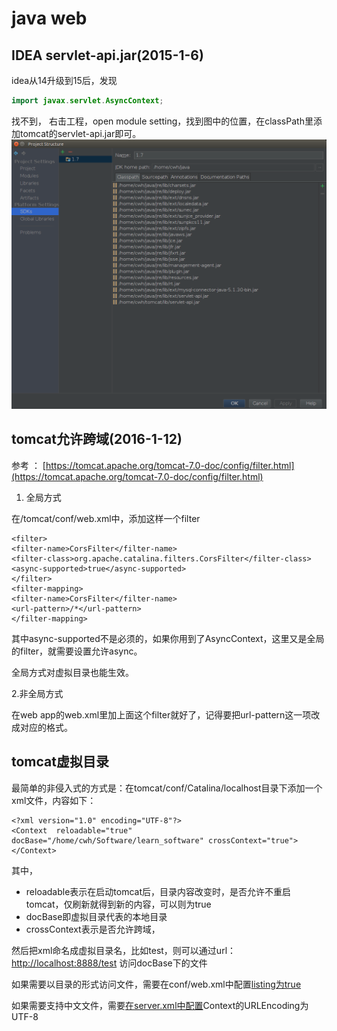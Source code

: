 # java web

## **IDEA servlet-api.jar**\(2015-1-6\)

idea从14升级到15后，发现

```java
import javax.servlet.AsyncContext;
```

找不到， 右击工程，open module setting，找到图中的位置，在classPath里添加tomcat的servlet-api.jar即可。 ![](../../.gitbook/assets/780612-20160106145304106-1977121454.png)

## **tomcat允许跨域**\(2016-1-12\)

参考 ： [https://tomcat.apache.org/tomcat-7.0-doc/config/filter.html](https://tomcat.apache.org/tomcat-7.0-doc/config/filter.html)

1. 全局方式

在/tomcat/conf/web.xml中，添加这样一个filter

```markup
<filter>
<filter-name>CorsFilter</filter-name>
<filter-class>org.apache.catalina.filters.CorsFilter</filter-class>
<async-supported>true</async-supported>
</filter>
<filter-mapping>
<filter-name>CorsFilter</filter-name>
<url-pattern>/*</url-pattern>
</filter-mapping>
```

其中async-supported不是必须的，如果你用到了AsyncContext，这里又是全局的filter，就需要设置允许async。

全局方式对虚拟目录也能生效。

2.非全局方式

在web app的web.xml里加上面这个filter就好了，记得要把url-pattern这一项改成对应的格式。

## tomcat虚拟目录

最简单的非侵入式的方式是：在tomcat/conf/Catalina/localhost目录下添加一个xml文件，内容如下：

```markup
<?xml version="1.0" encoding="UTF-8"?>
<Context  reloadable="true" docBase="/home/cwh/Software/learn_software" crossContext="true">
</Context>
```

其中，

* reloadable表示在启动tomcat后，目录内容改变时，是否允许不重启tomcat，仅刷新就得到新的内容，可以则为true
* docBase即虚拟目录代表的本地目录
* crossContext表示是否允许跨域，

然后把xml命名成虚拟目录名，比如test，则可以通过url：[http://localhost:8888/test](http://localhost:8888/test) 访问docBase下的文件

如果需要以目录的形式访问文件，需要在conf/web.xml中配置[listing为true](http://blog.csdn.net/istend/article/details/52892208)

如果需要支持中文文件，需要[在server.xml中配置](http://blog.csdn.net/istend/article/details/52892208)Context的URLEncoding为UTF-8

